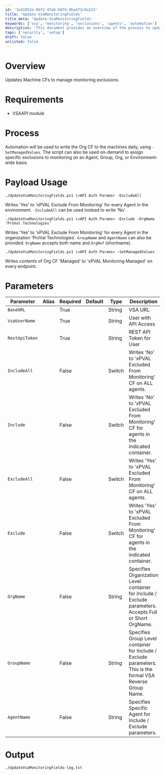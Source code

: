 ```yaml
---
id: '3a41852e-86f2-4fa6-b874-9ba472c9a223'
title: 'Update-VsaMonitoringFields'
title_meta: 'Update-VsaMonitoringFields'
keywords: ['vsa', 'monitoring', 'exclusions', 'agents', 'automation']
description: 'This document provides an overview of the process to update monitoring exclusions for agents in VSA using automation. It details the requirements for the VSAAPI module, the parameters for executing the script, and examples of how to use the script for on-demand and scheduled updates. The payload usage section illustrates how to manage exclusion settings for agents, groups, and organizations effectively.'
tags: ['security', 'setup']
draft: false
unlisted: false
---
```


# Overview
Updates Machine CFs to manage monitoring exclusions.

# Requirements
- VSAAPI module

# Process
Automation will be used to write the Org CF to the machines daily, using `-SetManagedValues`. The script can also be used on-demand to assign specific exclusions to monitoring on an Agent, Group, Org, or Environment-wide basis.

# Payload Usage
```
./UpdateVsaMonitoringFields.ps1 \<API Auth Params> -ExcludeAll
```
Writes 'Yes' to 'xPVAL Exclude From Monitoring' for every Agent in the environment. `-IncludeAll` can be used instead to write 'No'.

```
./UpdateVsaMonitoringFields.ps1 \<API Auth Params> -Exclude -OrgName 'ProVal Technologies'
```
Writes 'Yes' to 'xPVAL Exclude From Monitoring' for every Agent in the organization 'ProVal Technologies'. `GroupName` and `AgentName` can also be provided. `OrgName` accepts both name and `OrgRef` (shortname).

```
./UpdateVsaMonitoringFields.ps1 \<API Auth Params> -SetManagedValues
```
Writes contents of Org CF 'Managed' to 'xPVAL Monitoring Managed' on every endpoint.

# Parameters

| Parameter       | Alias | Required | Default | Type   | Description                                                                                      |
|------------------|-------|----------|---------|--------|--------------------------------------------------------------------------------------------------|
| `BaseURL`        |       | True     |         | String | VSA URL                                                                                         |
| `VsaUserName`    |       | True     |         | String | User with API Access                                                                             |
| `RestApiToken`   |       | True     |         | String | REST API Token for User                                                                          |
| `IncludeAll`     |       | False    |         | Switch | Writes 'No' to 'xPVAL Excluded From Monitoring' CF on ALL agents.                              |
| `Include`        |       | False    |         | Switch | Writes 'No' to 'xPVAL Excluded From Monitoring' CF for agents in the indicated container.      |
| `ExcludeAll`     |       | False    |         | Switch | Writes 'Yes' to 'xPVAL Excluded From Monitoring' CF on ALL agents.                             |
| `Exclude`        |       | False    |         | Switch | Writes 'Yes' to 'xPVAL Excluded From Monitoring' CF for agents in the indicated container.     |
| `OrgName`        |       | False    |         | String | Specifies Organization Level container for Include / Exclude parameters. Accepts Full or Short OrgName. |
| `GroupName`      |       | False    |         | String | Specifies Group Level container for Include / Exclude parameters. This is the formal VSA Reverse Group Name. |
| `AgentName`      |       | False    |         | String | Specifies Specific Agent for Include / Exclude parameters.                                       |

# Output
```
./UpdateVsaMonitoringFields-log.txt
```



